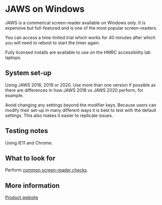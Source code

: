 # JAWS on Windows
JAWS is a commerical screen-reader available on Windows only. It is expensive but full-featured and is one of the most popular screen-readers.

You can access a time-linited trial which works for 40 minutes after which you will need to reboot to start the timer again.

Fully licensed installs are available to use on the HMRC accessibility lab laptops.

## System set-up
Using JAWS 2018, 2019 or 2020. Use more than one version if possible as there are differences in how JAWS 2018 vs JAWS 2020 perform, for example.

Avoid changing any settings beyond the modifier keys. Because users can modify their set-up in many different ways it is best to test with the default settings. This also makes it easier to replicate issues.

## Testing notes
Using IE11 and Chrome.

## What to look for
Perform [common screen-reader checks](common/screen-readers.md).

## More information
[Product website](https://www.freedomscientific.com/products/software/jaws/)
